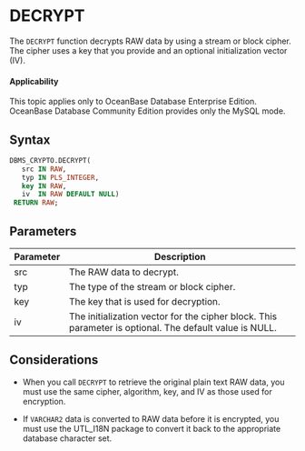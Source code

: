 DECRYPT
============================

The `DECRYPT` function decrypts RAW data by using a stream or block cipher. The cipher uses a key that you provide and an optional initialization vector (IV).

  <main id="notice" >
    <h4>Applicability</h4>
    <p>This topic applies only to OceanBase Database Enterprise Edition. OceanBase Database Community Edition provides only the MySQL mode. </p>
  </main>

Syntax
-----------

```sql
DBMS_CRYPTO.DECRYPT(
   src IN RAW,
   typ IN PLS_INTEGER,
   key IN RAW,
   iv  IN RAW DEFAULT NULL)
 RETURN RAW;
```



Parameters
-------------



| **Parameter** | **Description** |
|--------|------------------------|
| src | The RAW data to decrypt.  |
| typ | The type of the stream or block cipher.  |
| key | The key that is used for decryption.  |
| iv | The initialization vector for the cipher block. This parameter is optional. The default value is NULL.  |



Considerations
-------------

* When you call `DECRYPT` to retrieve the original plain text RAW data, you must use the same cipher, algorithm, key, and IV as those used for encryption.



* If `VARCHAR2` data is converted to RAW data before it is encrypted, you must use the UTL_I18N package to convert it back to the appropriate database character set.





